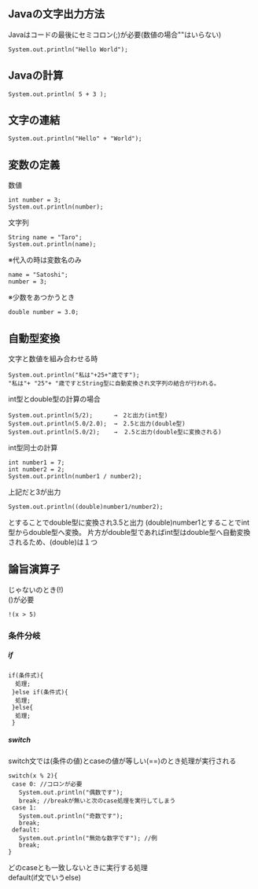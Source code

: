 ## Javaの文字出力方法
Javaはコードの最後にセミコロン(;)が必要(数値の場合""はいらない)  
```
System.out.println("Hello World"); 
```

## Javaの計算

``
System.out.println( 5 + 3 );  
``

## 文字の連結

```
System.out.println("Hello" + "World"); 
```

## 変数の定義
数値

```
int number = 3;   
System.out.println(number);
```
文字列

```
String name = "Taro";  
System.out.println(name);
```
※代入の時は変数名のみ
```
name = "Satoshi";   
number = 3;
```

※少数をあつかうとき
```
double number = 3.0;
```

## 自動型変換
文字と数値を組み合わせる時
```
System.out.println("私は"+25+"歳です");
"私は"+ "25"+ "歳ですとString型に自動変換され文字列の結合が行われる。
```

int型とdouble型の計算の場合
```
System.out.println(5/2);      →　2と出力(int型)    
System.out.println(5.0/2.0);  →　2.5と出力(double型)    
System.out.println(5.0/2);    →  2.5と出力(double型に変換される)  
```

int型同士の計算
```
int number1 = 7;
int number2 = 2;
System.out.println(number1 / number2);
```
上記だと3が出力

```
System.out.println((double)number1/number2);
```
とすることでdouble型に変換され3.5と出力
(double)number1とすることでint型からdouble型へ変換。
片方がdouble型であればint型はdouble型へ自動変換されるため、(double)は１つ


## 論旨演算子
じゃないのとき(!)  
()が必要
```
!(x > 5)
```

### 条件分岐
##### if 
```
if(条件式){  
  処理;
 }else if(条件式){
  処理;
 }else{  
  処理;  
 }
 ```
 
 ##### switch
 switch文では(条件の値)とcaseの値が等しい(==)のとき処理が実行される　　
 ```
 switch(x % 2){
  case 0: //コロンが必要  
    System.out.println("偶数です");
    break; //breakが無いと次のcase処理を実行してしまう
  case 1:
    System.out.println("奇数です");
    break;
  default:  
    System.out.println("無効な数字です"); //例
    break;
 }
 ```
 どのcaseとも一致しないときに実行する処理  
 default(if文でいうelse)
 
 
